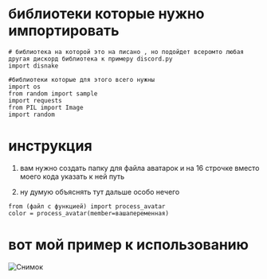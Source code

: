 # библиотеки которые нужно импортировать
```
# библиотека на которой это на писано , но подойдет всеромто любая другая дискорд библиотека к примеру discord.py
import disnake

#библиотеки которые для этого всего нужны
import os
from random import sample
import requests
from PIL import Image
import random
```
# инструкция

1. вам нужно создать папку для файла аватарок и на 16 строчке вместо моего кода указать к ней путь

2. ну думую объяснять тут дальше особо нечего
```
from (файл с функцией) import process_avatar
color = process_avatar(member=вашапеременная)
```
# вот мой пример к использованию

![Снимок](https://github.com/TWOCHEG/discord-color-avatar/assets/150810031/35c3e59a-c99d-45fd-a5c1-4eed9f08a474)
